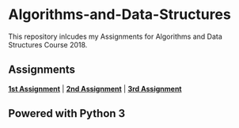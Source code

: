 # Algorithms-and-Data-Structures

This repository inlcudes my Assignments for Algorithms and Data Structures Course 2018.

## Assignments

[**1st Assignment**](./assignment-2018-1) | [**2nd Assignment**](./assignment-2018-2) | [**3rd Assignment**](./assignment-2018-3)

## Powered with **Python 3**